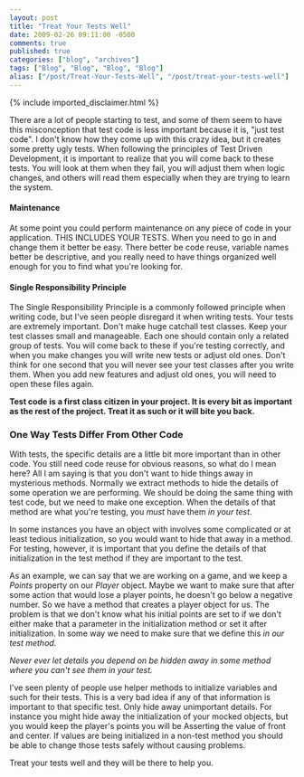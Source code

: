 ```yaml
---
layout: post
title: "Treat Your Tests Well"
date: 2009-02-26 09:11:00 -0500
comments: true
published: true
categories: ["blog", "archives"]
tags: ["Blog", "Blog", "Blog", "Blog"]
alias: ["/post/Treat-Your-Tests-Well", "/post/treat-your-tests-well"]
---
```

<!-- more -->
{% include imported_disclaimer.html %}
<p>There are a lot of people starting to test, and some of them seem to have this misconception that test code is less important because it is, "just test code". I don't know how they come up with this crazy idea, but it creates some pretty ugly tests. When following the principles of Test Driven Development, it is important to realize that you will come back to these tests. You will look at them when they fail, you will adjust them when logic changes, and others will read them especially when they are trying to learn the system.</p>
<h4>Maintenance</h4>
<p>At some point you could perform maintenance on any piece of code in your application. THIS INCLUDES YOUR TESTS. When you need to go in and change them it better be easy. There better be code reuse, variable names better be descriptive, and you really need to have things organized well enough for you to find what you're looking for.</p>
<h4>Single Responsibility Principle</h4>
<p>The Single Responsibility Principle is a commonly followed principle when writing code, but I've seen people disregard it when writing tests. Your tests are extremely important. Don't make huge catchall test classes. Keep your test classes small and manageable. Each one should contain only a related group of tests. You will come back to these if you're testing correctly, and when you make changes you will write new tests or adjust old ones. Don't think for one second that you will never see your test classes after you write them. When you add new features and adjust old ones, you will need to open these files again.</p>
<p><strong>Test code is a first class citizen in your project. It is every bit as important as the rest of the project. Treat it as such or it will bite you back.</strong></p>
<h3>One Way Tests Differ From Other Code</h3>
<p>With tests, the specific details are a little bit more important than in other code. You still need code reuse for obvious reasons, so what do I mean here? All I am saying is that you don't want to hide things away in mysterious methods. Normally we extract methods to hide the details of some operation we are performing. We should be doing the same thing with test code, but we need to make one exception. When the details of that method are what you're testing, you <em>must</em> have them <em>in your test</em>.</p>
<p>In some instances you have an object with involves some complicated or at least tedious initialization, so you would want to hide that away in a method. For testing, however, it is important that you define the details of that initialization in the test method if they are important to the test.</p>
<p>As an example, we can say that we are working on a game, and we keep a <em>Points</em> property on our <em>Player</em> object. Maybe we want to make sure that after some action that would lose a player points, he doesn't go below a negative number. So we have a method that creates a player object for us. The problem is that we don't know what his initial points are set to if we don't either make that a parameter in the initialization method or set it after initialization. In some way we need to make sure that we define this <em>in our test method</em>.</p>
<p><em>Never ever let details you depend on be hidden away in some method where you can't see them in your test.</em></p>
<p>I've seen plenty of people use helper methods to initialize variables and such for their tests. This is a very bad idea if any of that information is important to that specific test. Only hide away unimportant details. For instance you might hide away the initialization of your mocked objects, but you would keep the player's points you will be Asserting the value of front and center. If values are being initialized in a non-test method you should be able to change those tests safely without causing problems.</p>
<p>Treat your tests well and they will be there to help you.</p>
